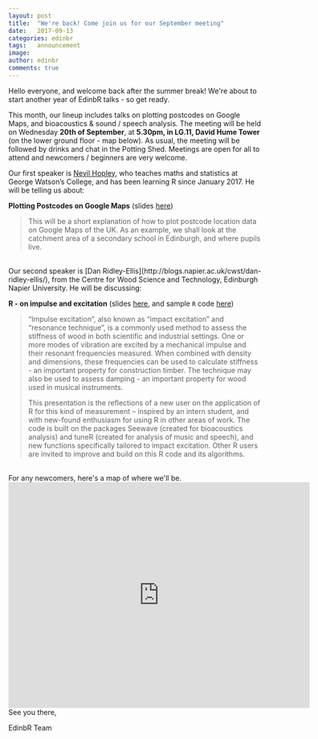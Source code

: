 ```yaml
---
layout: post
title:  "We're back! Come join us for our September meeting"
date:   2017-09-13
categories: edinbr
tags:   announcement
image:
author: edinbr
comments: true
---
```


Hello everyone, and welcome back after the summer break! We're about to start another year of EdinbR talks - so get ready.

This month, our lineup includes talks on plotting postcodes on Google Maps, and bioacoustics & sound / speech analysis. The meeting will be held on Wednesday **20th of September**, at **5.30pm, in LG.11, David Hume Tower** (on the lower ground floor - map below). As usual, the meeting will be followed by drinks and chat in the Potting Shed. Meetings are open for all to attend and newcomers / beginners are very welcome.


Our first speaker is [Nevil Hopley](https://www.linkedin.com/in/nevilhopley/?ppe=1), who teaches maths and statistics at George Watson’s College, and has been learning R since January 2017. He will be telling us about:

**Plotting Postcodes on Google Maps** (slides [here](https://github.com/EdinbR/edinbr-talks/raw/master/2017-09-20/NevilHopley_Sept2017_EdinbR%20Talk%20-%20Maps%20-%20optimised%20public.pdf))

>This will be a short explanation of how to plot postcode location data on Google Maps of the UK. As an example, we shall look at the catchment area of a secondary school in Edinburgh, and where pupils live.


<br>
Our second speaker is [Dan Ridley-Ellis](http://blogs.napier.ac.uk/cwst/dan-ridley-ellis/), from the Centre for Wood Science and Technology, Edinburgh Napier University. He will be discussing:

**R - on impulse and excitation** (slides [here](https://github.com/EdinbR/edinbr-talks/raw/master/2017-09-20/DanRidleyEllis_Sept2017_presentation.xps), and sample `R` code [here](https://github.com/EdinbR/edinbr-talks/blob/master/2017-09-20/DanRidleyEllis_Sept2017_data_to_wav.R))

>“Impulse excitation”, also known as “impact excitation” and “resonance technique”, is a commonly used method to assess the stiffness of wood in both scientific and industrial settings. One or more modes of vibration are excited by a mechanical impulse and their resonant frequencies measured. When combined with density and dimensions, these frequencies can be used to calculate stiffness - an important property for construction timber. The technique may also be used to assess damping - an important property for wood used in musical instruments. 
> 
>This presentation is the reflections of a new user on the application of R for this kind of measurement – inspired by an intern student, and with new-found enthusiasm for using R in other areas of work. The code is built on the packages Seewave (created for bioacoustics analysis) and tuneR (created for analysis of music and speech), and new functions specifically tailored to impact excitation. Other R users are invited to improve and build on this R code and its algorithms.

<br>
For any newcomers, here's a map of where we'll be.

<iframe src="https://www.google.com/maps/embed?pb=!1m14!1m8!1m3!1d939.4322782159774!2d-3.1868992813634778!3d55.9431477069392!3m2!1i1024!2i768!4f13.1!3m3!1m2!1s0x0%3A0x8b232656b3b16a57!2sDavid+Hume+Tower!5e0!3m2!1sen!2suk!4v1473937651228" width="600" height="450" frameborder="0" style="border:0" allowfullscreen></iframe>


<br>
See you there,

EdinbR Team
